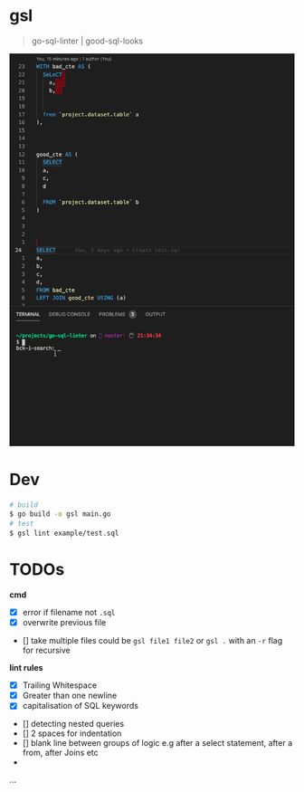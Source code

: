 # gsl
> go-sql-linter | good-sql-looks

![](./example/gsl-in-action.gif)

# Dev
```bash
# build
$ go build -o gsl main.go
# test
$ gsl lint example/test.sql
```

# TODOs
**cmd**
- [x] error if filename not `.sql`
- [x] overwrite previous file
- [] take multiple files could be `gsl file1 file2` or `gsl .` with an `-r` flag for recursive

**lint rules**

- [x] Trailing Whitespace
- [x] Greater than one newline
- [x] capitalisation of SQL keywords
- [] detecting nested queries
- [] 2 spaces for indentation
- [] blank line between groups of logic e.g after a select statement, after a from, after Joins etc
- 
...
